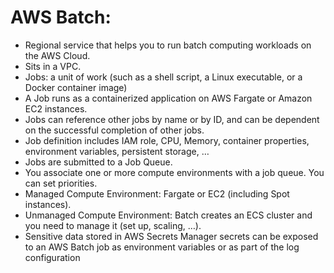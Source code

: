 # AWS Batch:
- Regional service that helps you to run batch computing workloads on the AWS Cloud. 
- Sits in a VPC.
- Jobs: a unit of work (such as a shell script, a Linux executable, or a Docker container image)
- A Job runs as a containerized application on AWS Fargate or Amazon EC2 instances.
- Jobs can reference other jobs by name or by ID, and can be dependent on the successful completion of other jobs. 
- Job definition includes IAM role, CPU, Memory, container properties, environment variables, persistent storage, …
- Jobs are submitted to a Job Queue.
- You associate one or more compute environments with a job queue. You can set priorities.
- Managed Compute Environment: Fargate or EC2 (including Spot instances).
- Unmanaged Compute Environment: Batch creates an ECS cluster and you need to manage it (set up, scaling, …).
- Sensitive data stored in AWS Secrets Manager secrets can be exposed to an AWS Batch job as environment variables or as part of the log configuration
